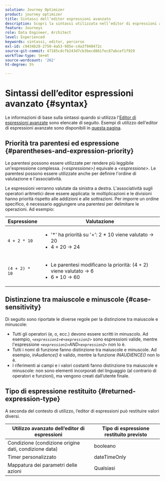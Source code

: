 ```yaml
---
solution: Journey Optimizer
product: journey optimizer
title: Sintassi dell’editor espressioni avanzato
description: Scopri la sintassi utilizzata nell’editor di espressioni avanzate
feature: Journeys
role: Data Engineer, Architect
level: Experienced
keywords: sintassi, editor, percorso
exl-id: c9434b28-2750-4a53-985e-c4a3f940472c
source-git-commit: 47185cdcfb243d7cb3becd861fec87abcef1f929
workflow-type: tm+mt
source-wordcount: '262'
ht-degree: 5%

---
```


# Sintassi dell’editor espressioni avanzato {#syntax}

Le informazioni di base sulla sintassi quando si utilizza l&#39;[Editor di espressioni avanzate](expressionadvanced.md) sono elencate di seguito. Esempi di utilizzo dell&#39;editor di espressioni avanzate sono disponibili in [questa pagina](advanced-editor-use-cases.md).

## Priorità tra parentesi ed espressione {#parentheses-and-expression-priority}

Le parentesi possono essere utilizzate per rendere più leggibile un&#39;espressione complessa. _(&lt;espressione>)_ equivale a _&lt;espressione>_. Le parentesi possono essere utilizzate anche per definire l&#39;ordine di valutazione e l&#39;associatività.

Le espressioni verranno valutate da sinistra a destra. L&#39;associatività sugli operatori aritmetici deve essere applicata: le moltiplicazioni e le divisioni hanno priorità rispetto alle addizioni e alle sottrazioni. Per imporre un ordine specifico, è necessario aggiungere una parentesi per delimitare le operazioni. Ad esempio:

<!--```5 + 2 * 10 = 25, and (5 + 2) * 10 = 70```-->

| Espressione | Valutazione |
|--- |--- |
| `4 + 2 * 10` | <ul><li>&#39;*&#39; ha priorità su &#39;+&#39;: 2 * 10 viene valutato → 20</li><li>4 + 20 → 24</li></ul> |
| `(4 + 2) * 10` | <ul><li>Le parentesi modificano la priorità: (4 + 2) viene valutato → 6</li><li> 6 * 10 → 60</li></ul> |

## Distinzione tra maiuscole e minuscole {#case-sensitivity}

Di seguito sono riportate le diverse regole per la distinzione tra maiuscole e minuscole:

* Tutti gli operatori (e, o, ecc.) devono essere scritti in minuscolo. Ad esempio, _`<expression1>`e`<expression2>`_ sono espressioni valide, mentre l&#39;espressione _`<expression1>`AND`<expression2>`_ non lo è.
* Tutti i nomi di funzione fanno distinzione tra maiuscole e minuscole. Ad esempio, _inAudience()_ è valido, mentre la funzione _INAUDIENCE()_ non lo è.
* I riferimenti ai campi e i valori costanti fanno distinzione tra maiuscole e minuscole: non sono elementi incorporati del linguaggio (al contrario di operatori e funzioni), ma vengono creati dall’utente finale.

## Tipo di espressione restituito {#returned-expression-type}

A seconda del contesto di utilizzo, l’editor di espressioni può restituire valori diversi.

| Utilizzo avanzato dell’editor di espressioni | Tipo di espressione restituito previsto |
|--- |--- |
| Condizione (condizione origine dati, condizione data) | booleano |
| Timer personalizzato | dateTimeOnly |
| Mappatura dei parametri delle azioni | Qualsiasi |

